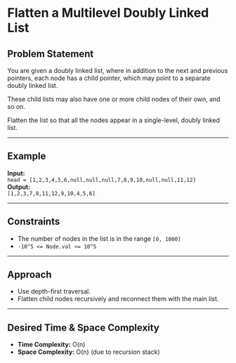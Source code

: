 # Flatten a Multilevel Doubly Linked List

## Problem Statement

You are given a doubly linked list, where in addition to the next and previous pointers, each node has a child pointer, which may point to a separate doubly linked list.

These child lists may also have one or more child nodes of their own, and so on.

Flatten the list so that all the nodes appear in a single-level, doubly linked list.

---

## Example

**Input:**  
`head = [1,2,3,4,5,6,null,null,null,7,8,9,10,null,null,11,12]`  
**Output:**  
`[1,2,3,7,8,11,12,9,10,4,5,6]`

---

## Constraints

- The number of nodes in the list is in the range `[0, 1000]`
- `-10^5 <= Node.val <= 10^5`

---

## Approach

- Use depth-first traversal.
- Flatten child nodes recursively and reconnect them with the main list.

---

## Desired Time & Space Complexity

- **Time Complexity:** O(n)
- **Space Complexity:** O(n) (due to recursion stack)
